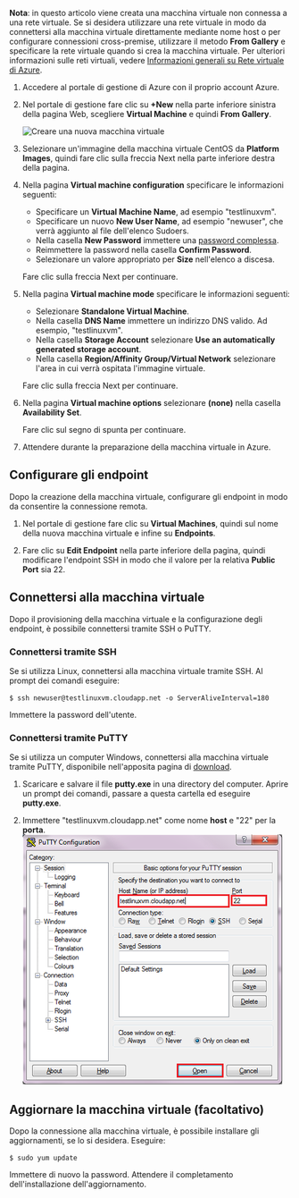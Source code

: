 <properties  writer="kathydav" editor="tysonn" manager="jeffreyg" />

**Nota**: in questo articolo viene creata una macchina virtuale non connessa a una rete virtuale. Se si desidera utilizzare una rete virtuale in modo da connettersi alla macchina virtuale direttamente mediante nome host o per configurare connessioni cross-premise, utilizzare il metodo **From Gallery** e specificare la rete virtuale quando si crea la macchina virtuale. Per ulteriori informazioni sulle reti virtuali, vedere [Informazioni generali su Rete virtuale di Azure][1].

1.  Accedere al portale di gestione di Azure con il proprio account Azure.
2.  Nel portale di gestione fare clic su **+New** nella parte inferiore sinistra della pagina Web, scegliere **Virtual Machine** e quindi **From Gallery**.
    
    ![Creare una nuova macchina
    virtuale](./media/create-and-configure-centos-vm-in-portal/CreateVM.png)

3.  Selezionare un'immagine della macchina virtuale CentOS da **Platform Images**, quindi fare clic sulla freccia Next nella parte inferiore destra della pagina.

4.  Nella pagina **Virtual machine configuration** specificare le informazioni seguenti:
    * Specificare un **Virtual Machine Name**, ad esempio "testlinuxvm".
    * Specificare un nuovo **New User Name**, ad esempio "newuser", che verrà aggiunto al file dell'elenco Sudoers.
    * Nella casella **New Password** immettere una [password complessa][2].
    * Reimmettere la password nella casella **Confirm Password**.
    * Selezionare un valore appropriato per **Size** nell'elenco a discesa.
    
    Fare clic sulla freccia Next per continuare.

5.  Nella pagina **Virtual machine mode** specificare le informazioni seguenti:
    * Selezionare **Standalone Virtual Machine**.
    * Nella casella **DNS Name** immettere un indirizzo DNS valido. Ad esempio, "testlinuxvm".
    * Nella casella **Storage Account** selezionare **Use an automatically generated storage account**.
    * Nella casella **Region/Affinity Group/Virtual Network** selezionare l'area in cui verrà ospitata l'immagine virtuale.
    
    Fare clic sulla freccia Next per continuare.

6.  Nella pagina **Virtual machine options** selezionare **(none)** nella casella **Availability Set**.
    
    Fare clic sul segno di spunta per continuare.

7.  Attendere durante la preparazione della macchina virtuale in Azure.

## Configurare gli endpoint

Dopo la creazione della macchina virtuale, configurare gli endpoint in modo da consentire la connessione remota.

1.  Nel portale di gestione fare clic su **Virtual Machines**, quindi sul nome della nuova macchina virtuale e infine su **Endpoints**.

2.  Fare clic su **Edit Endpoint** nella parte inferiore della pagina, quindi modificare l'endpoint SSH in modo che il valore per la relativa **Public Port** sia 22.

## Connettersi alla macchina virtuale

Dopo il provisioning della macchina virtuale e la configurazione degli endpoint, è possibile connettersi tramite SSH o PuTTY.

### Connettersi tramite SSH

Se si utilizza Linux, connettersi alla macchina virtuale tramite SSH. Al prompt dei comandi eseguire:

    $ ssh newuser@testlinuxvm.cloudapp.net -o ServerAliveInterval=180

Immettere la password dell'utente.

### Connettersi tramite PuTTY

Se si utilizza un computer Windows, connettersi alla macchina virtuale tramite PuTTY, disponibile nell'apposita pagina di [download][3].

1.  Scaricare e salvare il file **putty.exe** in una directory del computer. Aprire un prompt dei comandi, passare a questa cartella ed eseguire **putty.exe**.

2.  Immettere "testlinuxvm.cloudapp.net" come nome **host** e "22" per la **porta**. ![Schermata di PuTTY](./media/create-and-configure-centos-vm-in-portal/putty.png)

## Aggiornare la macchina virtuale (facoltativo)

Dopo la connessione alla macchina virtuale, è possibile installare gli aggiornamenti, se lo si desidera. Eseguire:

    $ sudo yum update

Immettere di nuovo la password. Attendere il completamento dell'installazione dell'aggiornamento.



[1]: http://go.microsoft.com/fwlink/p/?LinkID=294063
[2]: http://msdn.microsoft.com/it-it/library/ms161962.aspx
[3]: http://www.puttyssh.org/download.html